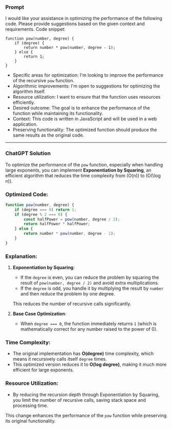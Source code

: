 ### Prompt

I would like your assistance in optimizing the performance of the following code. Please provide suggestions based on the given context and requirements.
Code snippet:

```
function pow(number, degree) {
    if (degree) {
        return number * pow(number, degree - 1);
    } else {
        return 1;
    }
}
```

- Specific areas for optimization: I'm looking to improve the performance of the recursive `pow` function.
- Algorithmic improvements: I'm open to suggestions for optimizing the algorithm itself.
- Resource utilization: I want to ensure that the function uses resources efficiently.
- Desired outcome: The goal is to enhance the performance of the function while maintaining its functionality.
- Context: This code is written in JavaScript and will be used in a web application.
- Preserving functionality: The optimized function should produce the same results as the original code.

---

### ChatGPT Solution

To optimize the performance of the `pow` function, especially when handling large exponents, you can implement **Exponentiation by Squaring**, an efficient algorithm that reduces the time complexity from \(O(n)\) to \(O(\log n)\).

### Optimized Code:

```javascript
function pow(number, degree) {
    if (degree === 0) return 1;
    if (degree % 2 === 0) {
        const halfPower = pow(number, degree / 2);
        return halfPower * halfPower;
    } else {
        return number * pow(number, degree - 1);
    }
}
```

### Explanation:
1. **Exponentiation by Squaring**:
    - If the `degree` is even, you can reduce the problem by squaring the result of `pow(number, degree / 2)` and avoid extra multiplications.
    - If the `degree` is odd, you handle it by multiplying the result by `number` and then reduce the problem by one degree.

   This reduces the number of recursive calls significantly.

2. **Base Case Optimization**:
    - When `degree === 0`, the function immediately returns `1` (which is mathematically correct for any number raised to the power of 0).

### Time Complexity:
- The original implementation has **O(degree)** time complexity, which means it recursively calls itself `degree` times.
- This optimized version reduces it to **O(log degree)**, making it much more efficient for large exponents.

### Resource Utilization:
- By reducing the recursion depth through Exponentiation by Squaring, you limit the number of recursive calls, saving stack space and processing time.

This change enhances the performance of the `pow` function while preserving its original functionality.
